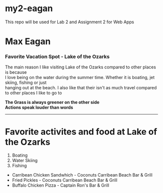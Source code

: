 # my2-eagan
This repo will be used for Lab 2 and Assignment 2 for Web Apps
# Max Eagan
### Favorite Vacation Spot - Lake of the Ozarks 
The main reason I like visiting Lake of the Ozarks compared to other places is because<br>
I love being on the water during the summer time. Whether it is boating, jet skiing, fishing or just <br>
hanging out at the beach. I also like that their isn't as much travel compared to other places I like to go to 

**The Grass is always greener on the other side** <br>
**Actions speak louder than words**

***

# Favorite activites and food at Lake of the Ozarks
1. Boating
2. Water Skiing
3. Fishing

* Carribean Chicken Sandwhich - Coconuts Carribean Beach Bar & Grill
* Fried Pickles - Coconuts Carribean Beach Bar & Grill
* Buffalo Chicken Pizza - Captain Ron's Bar & Grill


